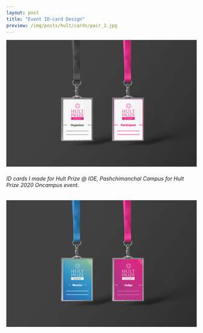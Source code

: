 ```yaml
---
layout: post
title: "Event ID-card Design"
preview: /img/posts/hult/cards/pair_2.jpg
---
```


![pair 1](/img/posts/hult/cards/pair_1.jpg) 

###### ID cards I made for Hult Prize @ IOE, Pashchimanchal Campus for Hult Prize 2020 Oncampus event.

![pair 2](/img/posts/hult/cards/pair_2.jpg) 